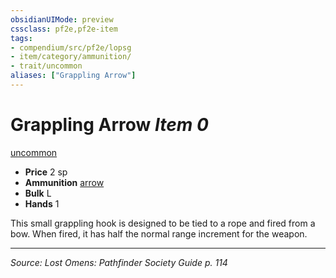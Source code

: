 ```yaml
---
obsidianUIMode: preview
cssclass: pf2e,pf2e-item
tags:
- compendium/src/pf2e/lopsg
- item/category/ammunition/
- trait/uncommon
aliases: ["Grappling Arrow"]
---
```

# Grappling Arrow *Item 0*  
[uncommon](uncommon.md "Uncommon Rarity Trait")  

- **Price** 2 sp
- **Ammunition** [arrow](arrow.md)
- **Bulk** L
- **Hands** 1

This small grappling hook is designed to be tied to a rope and fired from a bow. When fired, it has half the normal range increment for the weapon.


---
*Source: Lost Omens: Pathfinder Society Guide p. 114*